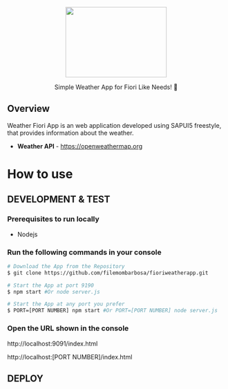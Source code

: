 <p align="center">
  <a href="#">
    <img src="https://iili.io/oRYR6J.png" width="234" height="163" alt="" />
  </a>
</p>

<p align="center">Simple Weather App for Fiori Like Needs! 🚀</p>


## Overview
Weather Fiori App is an web application developed using SAPUI5 freestyle, that provides information about the weather.

- **Weather API** - https://openweathermap.org

# How to use
## DEVELOPMENT & TEST
### Prerequisites to run locally
- Nodejs

### Run the following commands in your console
```bash
# Download the App from the Repository
$ git clone https://github.com/filemombarbosa/fioriweatherapp.git

# Start the App at port 9190
$ npm start #Or node server.js

# Start the App at any port you prefer
$ PORT=[PORT NUMBER] npm start #Or PORT=[PORT NUMBER] node server.js
```

### Open the URL shown in the console
http://localhost:9091/index.html

http://localhost:[PORT NUMBER]/index.html

## DEPLOY
